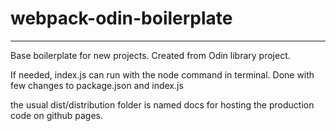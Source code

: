 # webpack-odin-boilerplate
---
Base boilerplate for new projects. Created from Odin library project.

If needed, index.js can run with the node command in terminal. Done with few changes to
package.json and index.js

the usual dist/distribution folder is named docs for hosting the production code on github pages.